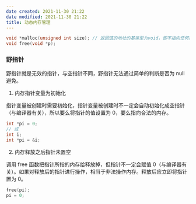 ```yaml
---
date created: 2021-11-30 21:22
date modified: 2021-11-30 21:22
title: 动态内存管理
---
```

```c
void *malloc(unsigned int size); // 返回值的地址的基类型为void，即不指向任何类型的数据，只提供一个地址，程序需要定义一个指针来指向动态分配的内存地址
void free(void *p);
```

### 野指针

野指针就是无效的指针，与空指针不同，野指针无法通过简单的判断是否为 null 避免。

1. 内存指针变量为初始化

指针变量被创建时需要初始化，指针变量被创建时不一定会自动初始化成空指针（与编译器有关），所以要么将指针的值设置为 0，要么指向合法的内存。

```c
int *pi = 0;
// 或
int i;
int *pi = &i;
```

2. 内存释放之后指针未置空

调用 free 函数把指针所指的内存给释放掉，但指针不一定会赋值 0（与编译器有关）。如果对释放后的指针进行操作，相当于非法操作内存。释放后应立即将指针置为 0。

```c
free(pi);
pi = 0;
```

